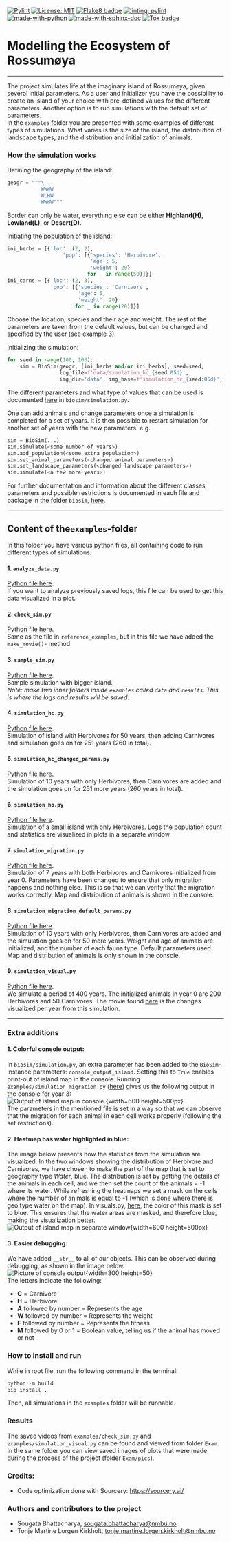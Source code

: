 
[![Pylint](https://github.com/S0UGATA/biosim-2023/actions/workflows/lint.yml/badge.svg)](https://github.com/S0UGATA/biosim-2023/actions/workflows/lint.yml)
[![License: MIT](https://img.shields.io/badge/License-MIT-yellow.svg)](LICENSE)
[![Flake8 badge](https://img.shields.io/badge/linting-flake8-blue)](https://flake8.pycqa.org/en/latest/)
[![linting: pylint](https://img.shields.io/badge/linting-pylint-yellowgreen)](https://github.com/PyCQA/pylint)
[![made-with-python](https://img.shields.io/badge/Made%20with-Python-1f425f.svg)](https://www.python.org/)
[![made-with-sphinx-doc](https://img.shields.io/badge/Made%20with-Sphinx-1f425f.svg)](https://www.sphinx-doc.org/) 
[![Tox badge](https://img.shields.io/badge/Made%20with-tox-yellowgreen)](https://tox.wiki/en/latest/)

# Modelling the Ecosystem of Rossumøya

---

The project simulates life at the imaginary island of Rossumøya, given several initial parameters.
As a user and initializer you have the possibility to create an island of your choice with 
pre-defined values for the different parameters. Another option is to run simulations with the 
default set of parameters.  
In the `examples` folder you are presented with some examples of different 
types of simulations. What varies is the size of the island, the distribution of landscape types, 
and the distribution and initialization of animals. 

### How the simulation works
Defining the geography of the island:
```python
geogr = """\
           WWWW
           WLHW
           WWWW"""
```
Border can only be water, everything else can be either **Highland(H)**, **Lowland(L)**, or 
**Desert(D)**.

Initiating the population of the island:
```python
ini_herbs = [{'loc': (2, 2),
                  'pop': [{'species': 'Herbivore',
                           'age': 5,
                           'weight': 20}
                          for _ in range(50)]}]
ini_carns = [{'loc': (2, 3),
              'pop': [{'species': 'Carnivore',
                       'age': 5,
                       'weight': 20}
                      for _ in range(20)]}]
```
Choose the location, species and their age and weight. The rest of the parameters are taken from the 
default values, but can be changed and specified by the user (see example 3).

Initializing the simulation:
```python
for seed in range(100, 103):
    sim = BioSim(geogr, [ini_herbs and/or ini_herbs], seed=seed,
                 log_file=f'data/simulation_hc_{seed:05d}',
                 img_dir='data', img_base=f'simulation_hc_{seed:05d}', img_years=300)
```

The different parameters and what type of values that can be used is documented
[here](src/biosim/simulation.py) in `biosim/simulation.py`.

One can add animals and change parameters once a simulation is completed for a set of years.
It is then possible to restart simulation for another set of years with the new parameters. e.g.
```python
sim = BioSim(...)
sim.simulate(<some number of years>)
sim.add_population(<some extra population>)
sim.set_animal_parameters(<changed animal parameters>)
sim.set_landscape_parameters(<changed landscape parameters>)
sim.simulate(<a few more years>)
```
For further documentation and 
information about the different classes, parameters and possible restrictions is documented in each
file and package in the folder ```biosim```, [here](src/biosim).

---

## Content of the`examples`-folder
In this folder you have various python files, all containing code to run different types of 
simulations.

#### 1. `analyze_data.py`
[Python file here](examples/analyze_data.py).  
If you want to analyze previously saved logs, this file can be used to get this data visualized
in a plot. 

#### 2. `check_sim.py`
[Python file here](examples/check_sim.py).  
Same as the file in ```reference_examples```, but in this file we have added the ```make_movie()```-
method.

#### 3. `sample_sim.py`
[Python file here](examples/sample_sim.py).  
Sample simulation with bigger island.  
*Note: make two inner folders inside `examples` called `data`
and `results`. This is where the logs and results will be saved.*


#### 4. `simulation_hc.py`
[Python file here](examples/simulation_hc.py).  
Simulation of island with Herbivores for 50 years, then adding Carnivores and simulation goes
on for 251 years (260 in total).


#### 5. `simulation_hc_changed_params.py`
[Python file here](examples/simulation_hc_changed_params.py).   
Simulation of 10 years with only Herbivores, then Carnivores are added and the simulation goes on
for 251 more years (260 years in total). 

#### 6. `simulation_ho.py`
[Python file here](examples/simulation_ho.py).  
Simulation of a small island with only Herbivores. Logs the population count and statistics are
visualized in plots in a separate window.


#### 7. `simulation_migration.py`
[Python file here](examples/simulation_migration.py).   
Simulation of 7 years with both Herbivores and Carnivores initialized from year 0. Parameters have
been changed to ensure that only migration happens and nothing else. This is so that we can verify 
that the migration works correctly. Map and distribution of animals is shown in the console.


#### 8. `simulation_migration_default_params.py`
[Python file here](examples/simulation_migration_default_params.py).  
Simulation of 10 years with only Herbivores, then Carnivores are added and the simulation goes on
for 50 more years. Weight and age of animals are initialized, and the number of each fauna type.
Default parameters used. Map and distribution of animals is only shown in the console.

#### 9. `simulation_visual.py`
[Python file here](examples/simulation_visual.py).  
We simulate a period of 400 years. 
The initialized animals in year 0 are 200 Herbivores and 50 Carnivores. The movie found 
[here](Exam/simulation_visual.mp4) is the changes visualized per year from this simulation.

---


### Extra additions
#### 1. Colorful console output:
In `biosim/simulation.py`, an extra parameter has been added to the `BioSim`-instance parameters: 
`console_output_island`. Setting this to `True` enables print-out of island map in the console. 
Running ```examples/simulation_migration.py``` ([here](examples/simulation_migration.py)) gives us the 
following output in the console for year 3:  
![Output of island map in console.](readme_imgs/console_map.png){width=600 height=500px}  
The parameters in the mentioned file is set in a way so that we can observe that the migration 
for each animal in each cell works properly (following the set restrictions).

#### 2. Heatmap has water highlighted in blue:
The image below presents how the statistics from the simulation are visualized. In the two windows
showing the distribution of Herbivore and Carnivores, we have chosen to make the part of the map 
that is set to geography type *Water*, blue. 
The distribution is set by getting the details of the animals in each cell, and we then set the 
count of the animals = -1 where its water. While refreshing the heatmaps we set a mask on the cells 
where the number of animals is equal to -1 (which is done where there is geo type water on the map). 
In visuals.py, [here](src/biosim/visualization/visuals.py), the color of this mask is set to blue.
This ensures that the water areas are masked, and therefore blue, making the visualization better.  
![Output of island map in separate window](readme_imgs/stats_visual.png){width=600 height=500px}  

  
#### 3. Easier debugging:
We have added `__str__` to all of our objects. This can be observed during debugging, 
as shown in the image below.   
![Picture of console output](readme_imgs/str_info.png){width=300 height=50}   
The letters indicate the following:

- **C** = Carnivore
- **H** = Herbivore
- **A** followed by number = Represents the age
- **W** followed by number = Represents the weight
- **F** followed by number = Represents the fitness
- **M** followed by 0 or 1 = Boolean value, telling us if the animal has moved or not 



### How to install and run
While in root file, run the following command in the terminal:
```python
python -m build
pip install .
```
Then, all simulations in the `examples` folder will be runnable. 

### Results
The saved videos from `examples/check_sim.py` and `examples/simulation_visual.py` can be found and
viewed from folder `Exam`. In the same folder you can view saved images of plots that were made
during the process of the project (folder `Exam/pics`).

### Credits:
 - Code optimization done with Sourcery: https://sourcery.ai/

### Authors and contributors to the project
- Sougata Bhattacharya, sougata.bhattacharya@nmbu.no
- Tonje Martine Lorgen Kirkholt, tonje.martine.lorgen.kirkholt@nmbu.no

